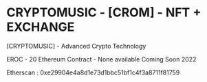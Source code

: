 # CRYPTOMUSIC - [CROM] - NFT + EXCHANGE

[CRYPTOMUSIC] - Advanced Crypto Technology

EROC - 20 Ethereum Contract - None available Coming Soon 2022


Etherscan : 0xe29904e4a8d1e73d1bbc51bf1c4f3a8711f81759

